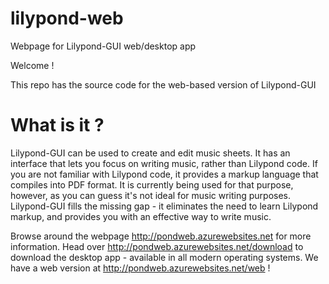 lilypond-web
============

Webpage for Lilypond-GUI web/desktop app

Welcome !

This repo has the source code for the web-based version of Lilypond-GUI

What is it ?
============

Lilypond-GUI can be used to create and edit music sheets. It has an interface that lets you focus on writing music, rather than Lilypond code. If you are not familiar with Lilypond code, it provides a markup language that compiles into PDF format. It is currently being used for that purpose, however, as you can guess it's not ideal for music writing purposes. Lilypond-GUI fills the missing gap - it eliminates the need to learn Lilypond markup, and provides you with an effective way to write music.

Browse around the webpage http://pondweb.azurewebsites.net for more information.
Head over http://pondweb.azurewebsites.net/download to download the desktop app - available in all modern operating systems.
We have a web version at http://pondweb.azurewebsites.net/web  !

